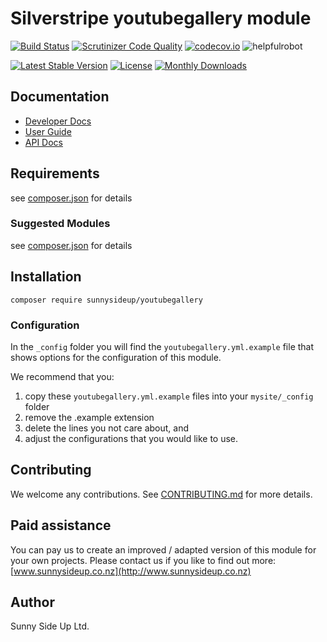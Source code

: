 # Silverstripe youtubegallery module
[![Build Status](https://travis-ci.org/sunnysideup/silverstripe-youtubegallery.svg?branch=master)](https://travis-ci.org/sunnysideup/silverstripe-youtubegallery)
[![Scrutinizer Code Quality](https://scrutinizer-ci.com/g/sunnysideup/silverstripe-youtubegallery/badges/quality-score.png?b=master)](https://scrutinizer-ci.com/g/sunnysideup/silverstripe-youtubegallery/?branch=master)
[![codecov.io](https://codecov.io/github/sunnysideup/silverstripe-youtubegallery/coverage.svg?branch=master)](https://codecov.io/github/sunnysideup/silverstripe-youtubegallery?branch=master)
![helpfulrobot](https://helpfulrobot.io/sunnysideup/youtubegallery/badge)

[![Latest Stable Version](https://poser.pugx.org/sunnysideup/youtubegallery/version)](https://packagist.org/packages/sunnysideup/youtubegallery)
[![License](https://poser.pugx.org/sunnysideup/youtubegallery/license)](https://packagist.org/packages/sunnysideup/youtubegallery)
[![Monthly Downloads](https://poser.pugx.org/sunnysideup/youtubegallery/d/monthly)](https://packagist.org/packages/sunnysideup/youtubegallery)


## Documentation



 * [Developer Docs](docs/en/INDEX.md)
 * [User Guide](docs/en/userguide.md)
 * [API Docs](http://docs.ssmods.com/sunnysideup/youtubegallery)

## Requirements



see [composer.json](composer.json) for details

### Suggested Modules



see [composer.json](composer.json) for details


## Installation


```
composer require sunnysideup/youtubegallery
```

### Configuration



In the `_config` folder you will find the `youtubegallery.yml.example`
file that shows options for the configuration of this module.

We recommend that you:

  1. copy these `youtubegallery.yml.example` files into your
`mysite/_config` folder
  2. remove the .example extension
  3. delete the lines you not care about, and
  4. adjust the configurations that you would like to use.


## Contributing



We welcome any contributions. See [CONTRIBUTING.md](CONTRIBUTING.md) for more details.

## Paid assistance



You can pay us to create an improved / adapted version of this module for your own projects.  Please contact us if you like to find out more: [www.sunnysideup.co.nz](http://www.sunnysideup.co.nz)

## Author



Sunny Side Up Ltd.

